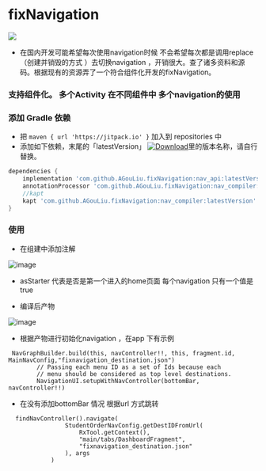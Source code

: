 # fixNavigation
[![](https://jitpack.io/v/AGouLiu/fixNavigation.svg)](https://jitpack.io/#AGouLiu/fixNavigation)
* 在国内开发可能希望每次使用navigation时候 不会希望每次都是调用replace （创建并销毁的方式 ）去切换navigation ，开销很大。查了诸多资料和源码。根据现有的资源弄了一个符合组件化开发的fixNavigation。

### 支持组件化。  多个Activity 在不同组件中 多个navigation的使用

### 添加 Gradle 依赖

* 把 `maven { url 'https://jitpack.io' }` 加入到 repositories 中
* 添加如下依赖，末尾的「latestVersion」 [![Download](https://jitpack.io/v/AGouLiu/fixNavigation.svg)](https://jitpack.io/#AGouLiu/fixNavigation)里的版本名称，请自行替换。
```groovy
dependencies {
    implementation 'com.github.AGouLiu.fixNavigation:nav_api:latestVersion'
    annotationProcessor 'com.github.AGouLiu.fixNavigation:nav_compiler:latestVersion'
    //kapt
    kapt 'com.github.AGouLiu.fixNavigation:nav_compiler:latestVersion'
}
```

### 使用

* 在组建中添加注解

![image](https://user-images.githubusercontent.com/16461557/134899259-b6804f09-1379-4764-a651-4c2be16ebd8a.png)

* asStarter 代表是否是第一个进入的home页面 每个navigation 只有一个值是true

* 编译后产物 

![image](https://user-images.githubusercontent.com/16461557/134898628-c5cea857-346e-4abb-9b38-2b32faa8da26.png)

* 根据产物进行初始化navigation ，在app 下有示例
```
 NavGraphBuilder.build(this, navController!!, this, fragment.id,  MainNavConfig,"fixnavigation_destination.json")
        // Passing each menu ID as a set of Ids because each
        // menu should be considered as top level destinations.
        NavigationUI.setupWithNavController(bottomBar, navController!!)
```

* 在没有添加bottomBar 情况 根据url 方式跳转

```
  findNavController().navigate(
                StudentOrderNavConfig.getDestIDFromUrl(
                    RxTool.getContext(),
                    "main/tabs/DashboardFragment",
                    "fixnavigation_destination.json"
                ), args
            )
```

